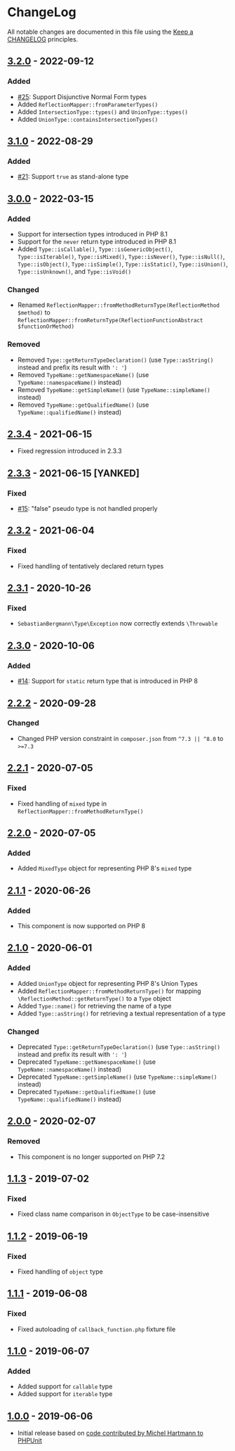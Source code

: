 # ChangeLog

All notable changes are documented in this file using the [Keep a CHANGELOG](http://keepachangelog.com/) principles.

## [3.2.0] - 2022-09-12

### Added

- [#25](https://github.com/sebastianbergmann/type/issues/25): Support Disjunctive Normal Form types
- Added `ReflectionMapper::fromParameterTypes()`
- Added `IntersectionType::types()` and `UnionType::types()`
- Added `UnionType::containsIntersectionTypes()`

## [3.1.0] - 2022-08-29

### Added

- [#21](https://github.com/sebastianbergmann/type/issues/21): Support `true` as stand-alone type

## [3.0.0] - 2022-03-15

### Added

- Support for intersection types introduced in PHP 8.1
- Support for the `never` return type introduced in PHP 8.1
- Added `Type::isCallable()`, `Type::isGenericObject()`, `Type::isIterable()`, `Type::isMixed()`, `Type::isNever()`, `Type::isNull()`, `Type::isObject()`, `Type::isSimple()`, `Type::isStatic()`, `Type::isUnion()`, `Type::isUnknown()`, and `Type::isVoid()`

### Changed

- Renamed `ReflectionMapper::fromMethodReturnType(ReflectionMethod $method)` to `ReflectionMapper::fromReturnType(ReflectionFunctionAbstract $functionOrMethod)`

### Removed

- Removed `Type::getReturnTypeDeclaration()` (use `Type::asString()` instead and prefix its result with `': '`)
- Removed `TypeName::getNamespaceName()` (use `TypeName::namespaceName()` instead)
- Removed `TypeName::getSimpleName()` (use `TypeName::simpleName()` instead)
- Removed `TypeName::getQualifiedName()` (use `TypeName::qualifiedName()` instead)

## [2.3.4] - 2021-06-15

- Fixed regression introduced in 2.3.3

## [2.3.3] - 2021-06-15 [YANKED]

### Fixed

- [#15](https://github.com/sebastianbergmann/type/issues/15): "false" pseudo type is not handled properly

## [2.3.2] - 2021-06-04

### Fixed

- Fixed handling of tentatively declared return types

## [2.3.1] - 2020-10-26

### Fixed

- `SebastianBergmann\Type\Exception` now correctly extends `\Throwable`

## [2.3.0] - 2020-10-06

### Added

- [#14](https://github.com/sebastianbergmann/type/issues/14): Support for `static` return type that is introduced in PHP 8

## [2.2.2] - 2020-09-28

### Changed

- Changed PHP version constraint in `composer.json` from `^7.3 || ^8.0` to `>=7.3`

## [2.2.1] - 2020-07-05

### Fixed

- Fixed handling of `mixed` type in `ReflectionMapper::fromMethodReturnType()`

## [2.2.0] - 2020-07-05

### Added

- Added `MixedType` object for representing PHP 8's `mixed` type

## [2.1.1] - 2020-06-26

### Added

- This component is now supported on PHP 8

## [2.1.0] - 2020-06-01

### Added

- Added `UnionType` object for representing PHP 8's Union Types
- Added `ReflectionMapper::fromMethodReturnType()` for mapping `\ReflectionMethod::getReturnType()` to a `Type` object
- Added `Type::name()` for retrieving the name of a type
- Added `Type::asString()` for retrieving a textual representation of a type

### Changed

- Deprecated `Type::getReturnTypeDeclaration()` (use `Type::asString()` instead and prefix its result with `': '`)
- Deprecated `TypeName::getNamespaceName()` (use `TypeName::namespaceName()` instead)
- Deprecated `TypeName::getSimpleName()` (use `TypeName::simpleName()` instead)
- Deprecated `TypeName::getQualifiedName()` (use `TypeName::qualifiedName()` instead)

## [2.0.0] - 2020-02-07

### Removed

- This component is no longer supported on PHP 7.2

## [1.1.3] - 2019-07-02

### Fixed

- Fixed class name comparison in `ObjectType` to be case-insensitive

## [1.1.2] - 2019-06-19

### Fixed

- Fixed handling of `object` type

## [1.1.1] - 2019-06-08

### Fixed

- Fixed autoloading of `callback_function.php` fixture file

## [1.1.0] - 2019-06-07

### Added

- Added support for `callable` type
- Added support for `iterable` type

## [1.0.0] - 2019-06-06

- Initial release based on [code contributed by Michel Hartmann to PHPUnit](https://github.com/sebastianbergmann/phpunit/pull/3673)

[3.2.0]: https://github.com/sebastianbergmann/type/compare/3.1.0...3.2.0
[3.1.0]: https://github.com/sebastianbergmann/type/compare/3.0.0...3.1.0
[3.0.0]: https://github.com/sebastianbergmann/type/compare/2.3.4...3.0.0
[2.3.4]: https://github.com/sebastianbergmann/type/compare/ca39369c41313ed12c071ed38ecda8fcdb248859...2.3.4
[2.3.3]: https://github.com/sebastianbergmann/type/compare/2.3.2...ca39369c41313ed12c071ed38ecda8fcdb248859
[2.3.2]: https://github.com/sebastianbergmann/type/compare/2.3.1...2.3.2
[2.3.1]: https://github.com/sebastianbergmann/type/compare/2.3.0...2.3.1
[2.3.0]: https://github.com/sebastianbergmann/type/compare/2.2.2...2.3.0
[2.2.2]: https://github.com/sebastianbergmann/type/compare/2.2.1...2.2.2
[2.2.1]: https://github.com/sebastianbergmann/type/compare/2.2.0...2.2.1
[2.2.0]: https://github.com/sebastianbergmann/type/compare/2.1.1...2.2.0
[2.1.1]: https://github.com/sebastianbergmann/type/compare/2.1.0...2.1.1
[2.1.0]: https://github.com/sebastianbergmann/type/compare/2.0.0...2.1.0
[2.0.0]: https://github.com/sebastianbergmann/type/compare/1.1.3...2.0.0
[1.1.3]: https://github.com/sebastianbergmann/type/compare/1.1.2...1.1.3
[1.1.2]: https://github.com/sebastianbergmann/type/compare/1.1.1...1.1.2
[1.1.1]: https://github.com/sebastianbergmann/type/compare/1.1.0...1.1.1
[1.1.0]: https://github.com/sebastianbergmann/type/compare/1.0.0...1.1.0
[1.0.0]: https://github.com/sebastianbergmann/type/compare/ff74aa41746bd8d10e931843ebf37d42da513ede...1.0.0
